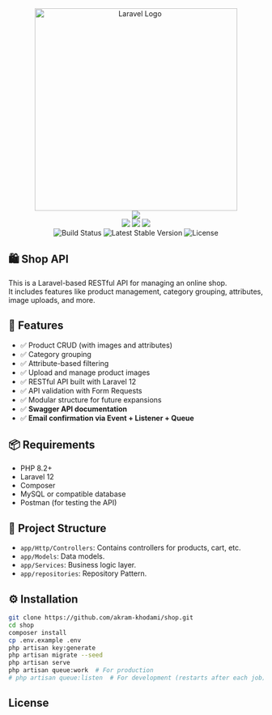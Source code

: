 <div align="center">
 <a href="https://laravel.com" target="_blank">
  <img src="https://raw.githubusercontent.com/laravel/art/master/logo-lockup/5%20SVG/2%20CMYK/1%20Full%20Color/laravel-logolockup-cmyk-red.svg" width="400" alt="Laravel Logo">
 </a>
</div>

<div align="center">
 <img src="https://img.shields.io/badge/AKRAM-KHODAMI-blue?style=for-the-badge" />
</div>

<div align="center">
 <img src="https://img.shields.io/badge/Laravel-API%20Auth-red?style=for-the-badge&logo=laravel" />
 <img src="https://img.shields.io/badge/PHP-8.2%2B-blue?style=for-the-badge&logo=php" />
 <img src="https://img.shields.io/badge/Auth-Sanctum-orange?style=for-the-badge" />
</div>

<div align="center">
 <img src="https://github.com/laravel/framework/workflows/tests/badge.svg" alt="Build Status">
 <img src="https://img.shields.io/packagist/v/laravel/framework" alt="Latest Stable Version">
 <img src="https://img.shields.io/packagist/l/laravel/framework" alt="License">
</div>

## 🛍️ Shop API

This is a Laravel-based RESTful API for managing an online shop.  
It includes features like product management, category grouping, attributes, image uploads, and more.

## 🚀 Features
- ✅ Product CRUD (with images and attributes)
- ✅ Category grouping
- ✅ Attribute-based filtering
- ✅ Upload and manage product images
- ✅ RESTful API built with Laravel 12
- ✅ API validation with Form Requests
- ✅ Modular structure for future expansions
- ✅ **Swagger API documentation**
- ✅ **Email confirmation via Event + Listener + Queue**

## 📦 Requirements

- PHP 8.2+
- Laravel 12
- Composer
- MySQL or compatible database
- Postman (for testing the API)

## 📂 Project Structure
- `app/Http/Controllers`: Contains controllers for products, cart, etc.
- `app/Models`: Data models.
- `app/Services`: Business logic layer.
- `app/repositories`: Repository Pattern.

## ⚙️ Installation

```bash
git clone https://github.com/akram-khodami/shop.git
cd shop
composer install
cp .env.example .env
php artisan key:generate
php artisan migrate --seed
php artisan serve
php artisan queue:work  # For production
# php artisan queue:listen  # For development (restarts after each job)
```
## License
